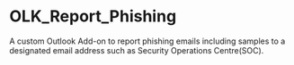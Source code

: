 # OLK_Report_Phishing
A custom Outlook Add-on to report phishing emails including samples to a designated email address such as Security Operations Centre(SOC).

